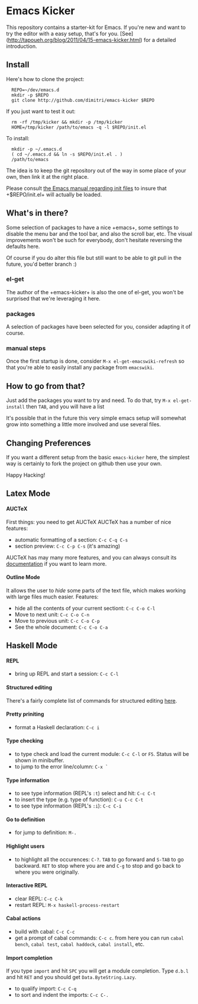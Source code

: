 # Emacs Kicker

This repository contains a starter-kit for Emacs.  If you're new and want to
try the editor with a easy setup, that's for you.  [See]
(http://tapoueh.org/blog/2011/04/15-emacs-kicker.html) for a detailed
introduction.

## Install

Here's how to clone the project:
```
  REPO=~/dev/emacs.d
  mkdir -p $REPO
  git clone http://github.com/dimitri/emacs-kicker $REPO
```
If you just want to test it out:
```
  rm -rf /tmp/kicker && mkdir -p /tmp/kicker
  HOME=/tmp/kicker /path/to/emacs -q -l $REPO/init.el
```
To install:
```
  mkdir -p ~/.emacs.d
  ( cd ~/.emacs.d && ln -s $REPO/init.el . )
  /path/to/emacs
```
The idea is to keep the git repository out of the way in some place of your
own, then link it at the right place.

Please consult
[the Emacs manual regarding init files](http://www.gnu.org/software/emacs/manual/html_node/emacs/Init-File.html) to insure that +$REPO/init.el+ will
actually be loaded. 

## What's in there?

Some selection of packages to have a nice +emacs+, some settings to disable
the menu bar and the tool bar, and also the scroll bar, etc.  The visual
improvements won't be such for everybody, don't hesitate reversing the
defaults here.

Of course if you do alter this file but still want to be able to git pull in
the future, you'd better branch :)

### el-get

The author of the +emacs-kicker+ is also the one of el-get, you won't be
surprised that we're leveraging it here.

### packages

A selection of packages have been selected for you, consider adapting it of
course.

### manual steps

Once the first startup is done, consider `M-x el-get-emacswiki-refresh` so
that you're able to easily install any package from `emacswiki`.

## How to go from that?

Just add the packages you want to try and need.  To do that, try `M-x
el-get-install` then `TAB`, and you will have a list

It's possible that in the future this very simple emacs setup will somewhat
grow into something a little more involved and use several files.

## Changing Preferences

If you want a different setup from the basic `emacs-kicker` here, the
simplest way is certainly to fork the project on github then use your own.

Happy Hacking!


## Latex Mode

#### AUCTeX
First things: you need to get AUCTeX
AUCTeX has a number of nice features:
 * automatic formatting of a section: `C-c C-q C-s`
 * section preview: `C-c C-p C-s` (it's amazing)

AUCTeX has may many more features, and you can always consult its [documentation](http://www.gnu.org/software/auctex/documentation.html) if you want to learn more.

#### Outline Mode
It allows the user to *hide* some parts of the text file, which makes working with large files much easier.
Features:
  * hide all the contents of your current sectiont: `C-c C-o C-l`
  * Move to next unit: `C-c C-o C-n`
  * Move to previous unit: `C-c C-o C-p`
  * See the whole document: `C-c C-o C-a`


## Haskell Mode

#### REPL
  * bring up REPL and start a session: `C-c C-l`

#### Structured editing
There's a fairly complete list of commands for structured editing [here](https://github.com/chrisdone/structured-haskell-mode/#features).


#### Pretty priniting
  * format a Haskell declaration: `C-c i`

#### Type checking
  * to type check and load the current module: `C-c C-l` or `F5`. Status will be shown in minibuffer.
  * to jump to the error line/column: <code>C-x \`</code>

#### Type information
  * to see type information (REPL's `:t`) select and hit: `C-c C-t`
  * to insert the type (e.g. type of function): `C-u C-c C-t`
  * to see type information (REPL's `:i`): `C-c C-i`

#### Go to definition
  * for jump to definition: `M-.`

#### Highlight users
  * to highlight all the occurences: `C-?`. `TAB` to go forward and `S-TAB` to go backward.
	`RET` to stop where you are and `C-g` to stop and go back to where you were originally.

#### Interactive REPL
  * clear REPL: `C-c C-k`
  * restart REPL: `M-x haskell-process-restart`

#### Cabal actions
  * build with cabal: `C-c C-c`
  * get a prompt of cabal commands: `C-c c`. from here you can run `cabal bench`, `cabal test`, `cabal haddock`, `cabal install`, etc.

#### Import completion
 If you type `import` and hit `SPC` you will get a module completion. Type `d.b.l` and hit `RET` and you should get `Data.ByteString.Lazy`.
  * to qualify import: `C-c C-q`
  * to sort and indent the imports: `C-c C-.`
